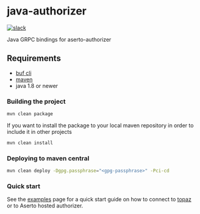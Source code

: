 # java-authorizer

[![slack](https://img.shields.io/badge/slack-Aserto%20Community-brightgreen)](https://asertocommunity.slack.com)

Java GRPC bindings for aserto-authorizer


## Requirements
- [buf cli](https://docs.buf.build/installation)
- [maven](https://maven.apache.org/guides/introduction/introduction-to-the-pom.html)
- java 1.8 or newer

### Building the project
```bash
mvn clean package
```
 If you want to install the package to your local maven repository in order to include it in other projects
```bash
mvn clean install
```

### Deploying to maven central
```bash
mvn clean deploy -Dgpg.passphrase="<gpg-passphrase>" -Pci-cd
```

### Quick start 

See the [examples]([examples](https://github.com/aserto-dev/java-authorizer/tree/main/examples)) page for a quick start guide on how to connect to [topaz](https://github.com/aserto-dev/topaz) or to Aserto hosted authorizer.
